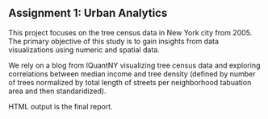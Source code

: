 ## Assignment 1: Urban Analytics

This project focuses on the tree census data in New York city from 2005. The primary objective of this study is to gain insights from data visualizations using numeric and spatial data. 

We rely on a blog from IQuantNY visualizing tree census data and exploring correlations between median income and tree density (defined by number of trees normalized by total length of streets per neighborhood tabuation area and then standaridized). 

HTML output is the final report. 